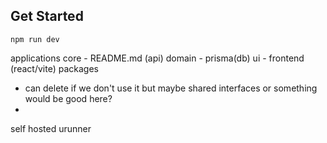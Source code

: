 ## Get Started
```
npm run dev
```


applications 
  core - README.md (api)
  domain - prisma(db)
  ui - frontend (react/vite)
packages
  - can delete if we don't use it but maybe shared interfaces or something would be good here?
  - 

self hosted urunner